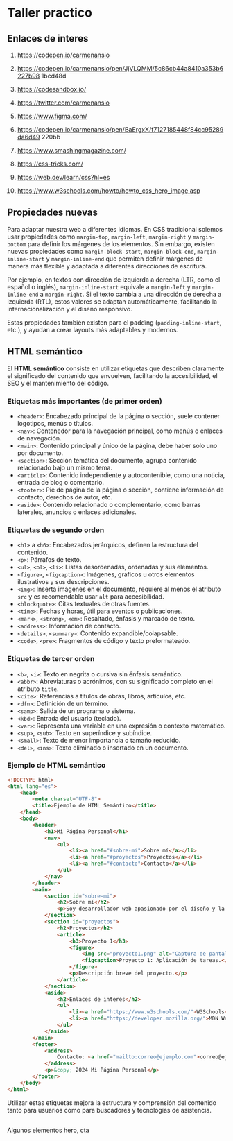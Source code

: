 # Taller practico

## Enlaces de interes

1. https://codepen.io/carmenansio
2. https://codepen.io/carmenansio/pen/JjVLQMM/5c86cb44a8410a353b6227b98
1bcd48d
3. https://codesandbox.io/

3. https://twitter.com/carmenansio
4. https://www.figma.com/
5. https://codepen.io/carmenansio/pen/BaErgxX/f7127185448f84cc95289da6d49
220bb
6. https://www.smashingmagazine.com/
7. https://css-tricks.com/
8. https://web.dev/learn/css?hl=es
9. https://www.w3schools.com/howto/howto_css_hero_image.asp


## Propiedades nuevas

Para adaptar nuestra web a diferentes idiomas.
En CSS tradicional solemos usar propiedades como `margin-top`, `margin-left`, `margin-right` y `margin-bottom` para definir los márgenes de los elementos. Sin embargo, existen nuevas propiedades como `margin-block-start`, `margin-block-end`, `margin-inline-start` y `margin-inline-end` que permiten definir márgenes de manera más flexible y adaptada a diferentes direcciones de escritura.

Por ejemplo, en textos con dirección de izquierda a derecha (LTR, como el español o inglés), `margin-inline-start` equivale a `margin-left` y `margin-inline-end` a `margin-right`. Si el texto cambia a una dirección de derecha a izquierda (RTL), estos valores se adaptan automáticamente, facilitando la internacionalización y el diseño responsivo.

Estas propiedades también existen para el padding (`padding-inline-start`, etc.), y ayudan a crear layouts más adaptables y modernos.



## HTML semántico

El **HTML semántico** consiste en utilizar etiquetas que describen claramente el significado del contenido que envuelven, facilitando la accesibilidad, el SEO y el mantenimiento del código.

### Etiquetas más importantes (de primer orden)
- `<header>`: Encabezado principal de la página o sección, suele contener logotipos, menús o títulos.
- `<nav>`: Contenedor para la navegación principal, como menús o enlaces de navegación.
- `<main>`: Contenido principal y único de la página, debe haber solo uno por documento.
- `<section>`: Sección temática del documento, agrupa contenido relacionado bajo un mismo tema.
- `<article>`: Contenido independiente y autocontenible, como una noticia, entrada de blog o comentario.
- `<footer>`: Pie de página de la página o sección, contiene información de contacto, derechos de autor, etc.
- `<aside>`: Contenido relacionado o complementario, como barras laterales, anuncios o enlaces adicionales.

### Etiquetas de segundo orden
- `<h1>` a `<h6>`: Encabezados jerárquicos, definen la estructura del contenido.
- `<p>`: Párrafos de texto.
- `<ul>`, `<ol>`, `<li>`: Listas desordenadas, ordenadas y sus elementos.
- `<figure>`, `<figcaption>`: Imágenes, gráficos u otros elementos ilustrativos y sus descripciones.
- `<img>`: Inserta imágenes en el documento, requiere al menos el atributo `src` y es recomendable usar `alt` para accesibilidad.
- `<blockquote>`: Citas textuales de otras fuentes.
- `<time>`: Fechas y horas, útil para eventos o publicaciones.
- `<mark>`, `<strong>`, `<em>`: Resaltado, énfasis y marcado de texto.
- `<address>`: Información de contacto.
- `<details>`, `<summary>`: Contenido expandible/colapsable.
- `<code>`, `<pre>`: Fragmentos de código y texto preformateado.

### Etiquetas de tercer orden
- `<b>`, `<i>`: Texto en negrita o cursiva sin énfasis semántico.
- `<abbr>`: Abreviaturas o acrónimos, con su significado completo en el atributo `title`.
- `<cite>`: Referencias a títulos de obras, libros, artículos, etc.
- `<dfn>`: Definición de un término.
- `<samp>`: Salida de un programa o sistema.
- `<kbd>`: Entrada del usuario (teclado).
- `<var>`: Representa una variable en una expresión o contexto matemático.
- `<sup>`, `<sub>`: Texto en superíndice y subíndice.
- `<small>`: Texto de menor importancia o tamaño reducido.
- `<del>`, `<ins>`: Texto eliminado o insertado en un documento.



### Ejemplo de HTML semántico

```html
<!DOCTYPE html>
<html lang="es">
    <head>
        <meta charset="UTF-8">
        <title>Ejemplo de HTML Semántico</title>
    </head>
    <body>
        <header>
            <h1>Mi Página Personal</h1>
            <nav>
                <ul>
                    <li><a href="#sobre-mi">Sobre mí</a></li>
                    <li><a href="#proyectos">Proyectos</a></li>
                    <li><a href="#contacto">Contacto</a></li>
                </ul>
            </nav>
        </header>
        <main>
            <section id="sobre-mi">
                <h2>Sobre mí</h2>
                <p>Soy desarrollador web apasionado por el diseño y la accesibilidad.</p>
            </section>
            <section id="proyectos">
                <h2>Proyectos</h2>
                <article>
                    <h3>Proyecto 1</h3>
                    <figure>
                        <img src="proyecto1.png" alt="Captura de pantalla del Proyecto 1">
                        <figcaption>Proyecto 1: Aplicación de tareas.</figcaption>
                    </figure>
                    <p>Descripción breve del proyecto.</p>
                </article>
            </section>
            <aside>
                <h2>Enlaces de interés</h2>
                <ul>
                    <li><a href="https://www.w3schools.com/">W3Schools</a></li>
                    <li><a href="https://developer.mozilla.org/">MDN Web Docs</a></li>
                </ul>
            </aside>
        </main>
        <footer>
            <address>
                Contacto: <a href="mailto:correo@ejemplo.com">correo@ejemplo.com</a>
            </address>
            <p>&copy; 2024 Mi Página Personal</p>
        </footer>
    </body>
</html>
```

Utilizar estas etiquetas mejora la estructura y comprensión del contenido tanto para usuarios como para buscadores y tecnologías de asistencia.

##
Algunos elementos hero, cta